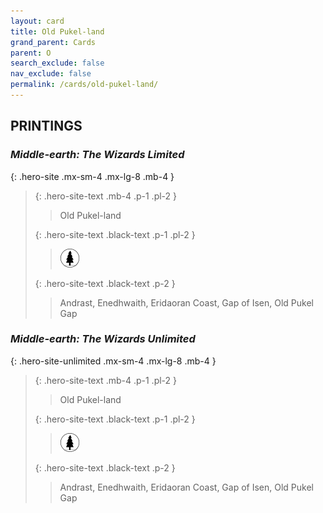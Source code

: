 ```yaml
---
layout: card
title: Old Pukel-land
grand_parent: Cards
parent: O
search_exclude: false
nav_exclude: false
permalink: /cards/old-pukel-land/
---
```


## PRINTINGS


### _Middle-earth: The Wizards Limited_

{: .hero-site .mx-sm-4 .mx-lg-8 .mb-4 }
> {: .hero-site-text .mb-4 .p-1 .pl-2 }
> > <div class="character-card-name">Old Pukel-land</div>
>
> {: .hero-site-text .black-text .p-1 .pl-2 }
> > ![](/assets/images/wilderness.svg)
>
> {: .hero-site-text .black-text .p-2 }
> > Andrast, Enedhwaith, Eridaoran Coast, Gap of Isen, Old Pukel Gap 
> 

### _Middle-earth: The Wizards Unlimited_

{: .hero-site-unlimited .mx-sm-4 .mx-lg-8 .mb-4 }
> {: .hero-site-text .mb-4 .p-1 .pl-2 }
> > <div class="character-card-name">Old Pukel-land</div>
>
> {: .hero-site-text .black-text .p-1 .pl-2 }
> > ![](/assets/images/wilderness.svg)
>
> {: .hero-site-text .black-text .p-2 }
> > Andrast, Enedhwaith, Eridaoran Coast, Gap of Isen, Old Pukel Gap 
> 
